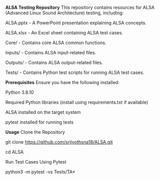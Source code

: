 **ALSA Testing Repository**
This repository contains resources for ALSA (Advanced Linux Sound Architecture) testing, including:

ALSA.pptx - A PowerPoint presentation explaining ALSA concepts.

ALSA.xlsx - An Excel sheet containing ALSA test cases.

Core/ - Contains core ALSA common functions.

Inputs/ - Contains ALSA input-related files.

Outputs/ - Contains ALSA output-related files.

Tests/ - Contains Python test scripts for running ALSA test cases.


**Prerequisites**
Ensure you have the following installed:

Python 3.8.10

Required Python libraries (install using requirements.txt if available)

ALSA installed on the target system

pytest installed for running tests

**Usage**
Clone the Repository

git clone https://github.com/srijyothsna18/ALSA.git

cd ALSA

Run Test Cases Using Pytest

python3 -m pytest -vs Tests/TA*

